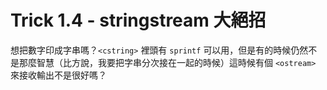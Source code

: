 # Trick 1.4 - stringstream 大絕招

想把數字印成字串嗎？`<cstring>` 裡頭有 `sprintf` 可以用，但是有的時候仍然不是那麼智慧（比方說，我要把字串分次接在一起的時候）這時候有個 `<ostream>` 來接收輸出不是很好嗎？